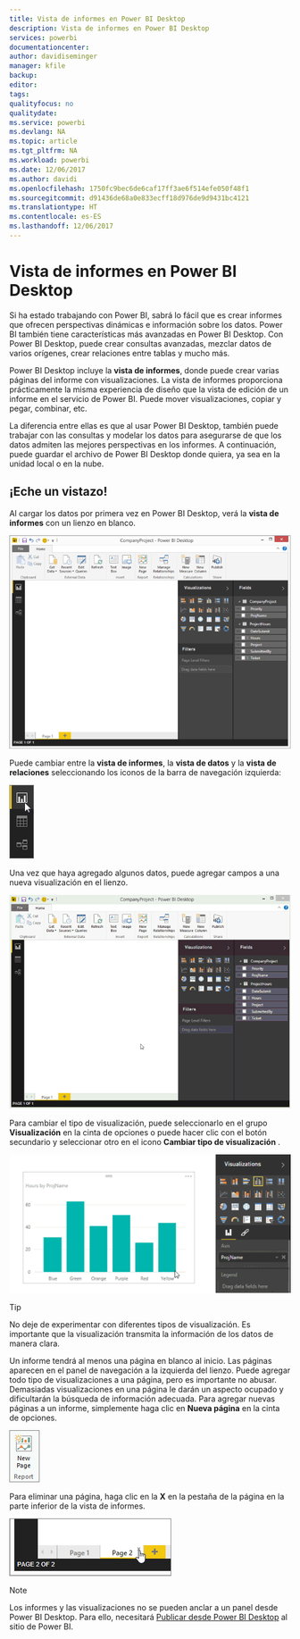 ```yaml
---
title: Vista de informes en Power BI Desktop
description: Vista de informes en Power BI Desktop
services: powerbi
documentationcenter: 
author: davidiseminger
manager: kfile
backup: 
editor: 
tags: 
qualityfocus: no
qualitydate: 
ms.service: powerbi
ms.devlang: NA
ms.topic: article
ms.tgt_pltfrm: NA
ms.workload: powerbi
ms.date: 12/06/2017
ms.author: davidi
ms.openlocfilehash: 1750fc9bec6de6caf17ff3ae6f514efe050f48f1
ms.sourcegitcommit: d91436de68a0e833ecff18d976de9d9431bc4121
ms.translationtype: HT
ms.contentlocale: es-ES
ms.lasthandoff: 12/06/2017
---
```

# <a name="report-view-in-power-bi-desktop"></a>Vista de informes en Power BI Desktop
Si ha estado trabajando con Power BI, sabrá lo fácil que es crear informes que ofrecen perspectivas dinámicas e información sobre los datos. Power BI también tiene características más avanzadas en Power BI Desktop. Con Power BI Desktop, puede crear consultas avanzadas, mezclar datos de varios orígenes, crear relaciones entre tablas y mucho más.

Power BI Desktop incluye la **vista de informes**, donde puede crear varias páginas del informe con visualizaciones. La vista de informes proporciona prácticamente la misma experiencia de diseño que la vista de edición de un informe en el servicio de Power BI. Puede mover visualizaciones, copiar y pegar, combinar, etc.

La diferencia entre ellas es que al usar Power BI Desktop, también puede trabajar con las consultas y modelar los datos para asegurarse de que los datos admiten las mejores perspectivas en los informes. A continuación, puede guardar el archivo de Power BI Desktop donde quiera, ya sea en la unidad local o en la nube.

## <a name="lets-take-a-look"></a>¡Eche un vistazo!
Al cargar los datos por primera vez en Power BI Desktop, verá la **vista de informes** con un lienzo en blanco.

![](media/desktop-report-view/pbi_reportviewinpbidesigner_reportview.png)

Puede cambiar entre la **vista de informes**, la **vista de datos** y la **vista de relaciones** seleccionando los iconos de la barra de navegación izquierda:

![](media/desktop-report-view/pbi_reportviewinpbidesigner_changeview.png)

Una vez que haya agregado algunos datos, puede agregar campos a una nueva visualización en el lienzo.

![](media/desktop-report-view/pbid_reportview_addvis.gif)

Para cambiar el tipo de visualización, puede seleccionarlo en el grupo **Visualización** en la cinta de opciones o puede hacer clic con el botón secundario y seleccionar otro en el icono **Cambiar tipo de visualización** .

![](media/desktop-report-view/pbid_reportview_changevis.gif)

> [!TIP]
> No deje de experimentar con diferentes tipos de visualización. Es importante que la visualización transmita la información de los datos de manera clara.
> 
> 

Un informe tendrá al menos una página en blanco al inicio. Las páginas aparecen en el panel de navegación a la izquierda del lienzo. Puede agregar todo tipo de visualizaciones a una página, pero es importante no abusar. Demasiadas visualizaciones en una página le darán un aspecto ocupado y dificultarán la búsqueda de información adecuada. Para agregar nuevas páginas a un informe, simplemente haga clic en **Nueva página** en la cinta de opciones.

![](media/desktop-report-view/pbidesignerreportviewnewpage.png)

Para eliminar una página, haga clic en la **X** en la pestaña de la página en la parte inferior de la vista de informes.

![](media/desktop-report-view/pbi_reportviewinpbidesigner_deletepage.png)

> [!NOTE]
> Los informes y las visualizaciones no se pueden anclar a un panel desde Power BI Desktop. Para ello, necesitará [Publicar desde Power BI Desktop](desktop-upload-desktop-files.md) al sitio de Power BI.
> 
> 

